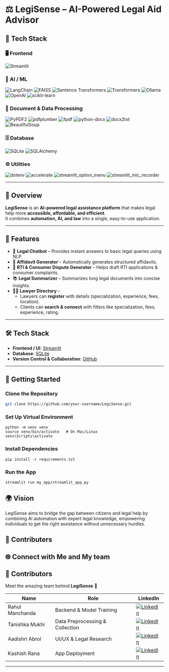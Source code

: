 # ⚖️ LegiSense – AI-Powered Legal Aid Advisor  

## 🚀 Tech Stack

### 🖥️ Frontend
![Streamlit](https://img.shields.io/badge/Streamlit-FF4B4B?style=for-the-badge&logo=streamlit&logoColor=white)

### 🧠 AI / ML
![LangChain](https://img.shields.io/badge/LangChain-0E76A8?style=for-the-badge&logo=chainlink&logoColor=white)
![FAISS](https://img.shields.io/badge/FAISS-2E86C1?style=for-the-badge&logo=vector&logoColor=white)
![Sentence Transformers](https://img.shields.io/badge/Sentence%20Transformers-6C63FF?style=for-the-badge&logo=transformer&logoColor=white)
![Transformers](https://img.shields.io/badge/HuggingFace%20Transformers-FFD21E?style=for-the-badge&logo=huggingface&logoColor=black)
![Ollama](https://img.shields.io/badge/Ollama-000000?style=for-the-badge&logo=ollama&logoColor=white)
![OpenAI](https://img.shields.io/badge/OpenAI-412991?style=for-the-badge&logo=openai&logoColor=white)
![scikit-learn](https://img.shields.io/badge/scikit--learn-F7931E?style=for-the-badge&logo=scikit-learn&logoColor=white)

### 📄 Document & Data Processing
![PyPDF2](https://img.shields.io/badge/PyPDF2-003B57?style=for-the-badge&logo=adobeacrobatreader&logoColor=white)
![pdfplumber](https://img.shields.io/badge/pdfplumber-FF6F00?style=for-the-badge&logo=adobeacrobatreader&logoColor=white)
![fpdf](https://img.shields.io/badge/fpdf-FFB300?style=for-the-badge&logo=pdf&logoColor=black)
![python-docx](https://img.shields.io/badge/python--docx-4B8BBE?style=for-the-badge&logo=microsoftword&logoColor=white)
![docx2txt](https://img.shields.io/badge/docx2txt-2E86C1?style=for-the-badge&logo=microsoftword&logoColor=white)
![BeautifulSoup](https://img.shields.io/badge/BeautifulSoup-4B8BBE?style=for-the-badge&logo=python&logoColor=white)

### 🗄️ Database
![SQLite](https://img.shields.io/badge/SQLite-003B57?style=for-the-badge&logo=sqlite&logoColor=white)
![SQLAlchemy](https://img.shields.io/badge/SQLAlchemy-FCA121?style=for-the-badge&logo=python&logoColor=white)

### ⚙️ Utilities
![dotenv](https://img.shields.io/badge/dotenv-000000?style=for-the-badge&logo=dotenv&logoColor=white)
![accelerate](https://img.shields.io/badge/accelerate-FF6F00?style=for-the-badge&logo=lightning&logoColor=white)
![streamlit_option_menu](https://img.shields.io/badge/Streamlit%20Option%20Menu-FF4B4B?style=for-the-badge&logo=streamlit&logoColor=white)
![streamlit_mic_recorder](https://img.shields.io/badge/Streamlit%20Mic%20Recorder-FF4B4B?style=for-the-badge&logo=microphone&logoColor=white)



---

## 📖 Overview  
**LegiSense** is an **AI-powered legal assistance platform** that makes legal help more **accessible, affordable, and efficient**.  
It combines **automation, AI, and law** into a single, easy-to-use application.  

---

## 🔑 Features  
- 🤖 **Legal Chatbot** – Provides instant answers to basic legal queries using NLP.  
- 📄 **Affidavit Generator** – Automatically generates structured affidavits.  
- 📝 **RTI & Consumer Dispute Generator** – Helps draft RTI applications & consumer complaints.  
- 📚 **Legal Summarizer** – Summarizes long legal documents into concise insights.  
- 👨‍⚖️ **Lawyer Directory** –  
  - Lawyers can **register** with details (specialization, experience, fees, location).  
  - Clients can **search & connect** with filters like specialization, fees, experience, rating.  

---

## 🛠️ Tech Stack  
- **Frontend / UI**: [Streamlit](https://streamlit.io/)  
- **Database**: [SQLite](https://www.sqlite.org/index.html)   
- **Version Control & Collaboration**: [GitHub](https://github.com/) 

---

## 🚀 Getting Started  

### Clone the Repository  
```bash
git clone https://github.com/your-username/LegiSense.git
```
### Set Up Virtual Environment
```
python -m venv venv
source venv/bin/activate   # On Mac/Linux
venv\Scripts\activate
```
### Install Dependencies
```
pip install -r requirements.txt
```

### Run the App
```
streamlit run my_app/streamlit_app.py
```
## 🌍 Vision

LegiSense aims to bridge the gap between citizens and legal help by combining AI automation with expert legal knowledge, empowering individuals to get the right assistance without unnecessary hurdles.

## 🤝 Contributers
## 🌐 Connect with Me  and My team 

## 🤝 Contributors  

Meet the amazing team behind **LegiSense** 🚀  

| Name            | Role                          | LinkedIn |
|-----------------|-------------------------------|----------|
| Rahul Manchanda | Backend & Model Training      | [![LinkedIn](https://img.shields.io/badge/-Connect-blue?style=for-the-badge&logo=linkedin&logoColor=white)](https://www.linkedin.com/in/rahul-manchanda-3959b120a/) |
| Tanishka Mukhi  | Data Preprocessing & Collection | [![LinkedIn](https://img.shields.io/badge/-Connect-blue?style=for-the-badge&logo=linkedin&logoColor=white)](https://www.linkedin.com/in/tanishka-mukhi09/) |
| Aadishri Abrol  | UI/UX & Legal Research        | [![LinkedIn](https://img.shields.io/badge/-Connect-blue?style=for-the-badge&logo=linkedin&logoColor=white)](https://www.linkedin.com/in/aadishri-abrol-796b04295/) |
| Kashish Rana    | App Deployment                | [![LinkedIn](https://img.shields.io/badge/-Connect-blue?style=for-the-badge&logo=linkedin&logoColor=white)](https://www.linkedin.com/in/kashish-rana-6116691b5/) |

---



